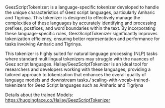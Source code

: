 GeezScriptTokenizer: is a language-specific tokenizer developed to handle the unique characteristics of Geez script languages, particularly Amharic and Tigrinya. This tokenizer is designed to effectively manage the complexities of these languages by accurately identifying and processing prefixes, postfixes, and word boundaries within the text. By incorporating these language-specific rules, GeezScriptTokenizer significantly improves tokenization efficiency, ensuring better representation and performance for tasks involving Amharic and Tigrinya.

This tokenizer is highly suited for natural language processing (NLP) tasks where standard multilingual tokenizers may struggle with the nuances of Geez script languages. Hailay/GeezScriptTokenizer is an ideal tool for researchers and developers working with these languages, providing a tailored approach to tokenization that enhances the overall quality of language models and downstream tasks./
scaling-with-vocab-trained-tokenizers for Geez Script languages such as Amharic and Tigriyna 

Details about the trained Models:  https://huggingface.co/Hailay/GeezScriptTokenizer 
